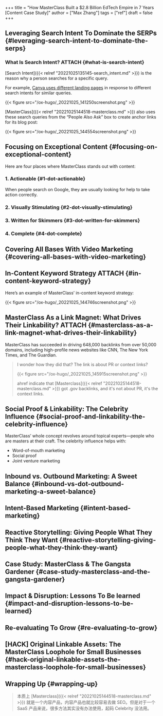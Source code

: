 +++
title = "How MasterClass Built a $2.8 Billion EdTech Empire in 7 Years [Content Case Study]"
author = ["Max Zhang"]
tags = ["ref"]
draft = false
+++

## Leveraging Search Intent To Dominate the SERPs {#leveraging-search-intent-to-dominate-the-serps}


### What Is Search Intent? <span class="tag"><span class="ATTACH">ATTACH</span></span> {#what-is-search-intent}

[Search Intent]({{< relref "20221025135145-search_intent.md" >}}) is the reason why a person searches for a specific query.

For example, [Canva uses different landing pages](https://foundationinc.co/lab/canva-seo) in response to different search intents for similar queries.

{{< figure src="/ox-hugo/_20221025_141250screenshot.png" >}}

[MasterClass]({{< relref "20221025144518-masterclass.md" >}}) also uses these search queries from the “People Also Ask” box to create anchor links for its blog post:

{{< figure src="/ox-hugo/_20221025_144554screenshot.png" >}}


## Focusing on Exceptional Content {#focusing-on-exceptional-content}

Here are four places where MasterClass stands out with content:


### 1. Actionable {#1-dot-actionable}

When people search on Google, they are usually looking for help to take action correctly.


### 2. Visually Stimulating {#2-dot-visually-stimulating}


### 3. Written for Skimmers {#3-dot-written-for-skimmers}


### 4. Complete {#4-dot-complete}


## Covering All Bases With Video Marketing {#covering-all-bases-with-video-marketing}


## In-Content Keyword Strategy <span class="tag"><span class="ATTACH">ATTACH</span></span> {#in-content-keyword-strategy}

Here’s an example of MasterClass’ in-content keyword strategy:

{{< figure src="/ox-hugo/_20221025_144746screenshot.png" >}}


## MasterClass As a Link Magnet: What Drives Their Linkability? <span class="tag"><span class="ATTACH">ATTACH</span></span> {#masterclass-as-a-link-magnet-what-drives-their-linkability}

MasterClass has succeeded in driving 648,000 backlinks from over 50,000 domains, including high-profile news websites like CNN, The New York Times, and The Guardian.

> I wonder how they did that? The link is about PR or context links?
>
> {{< figure src="/ox-hugo/_20221025_145915screenshot.png" >}}
>
> ahref indicate that [Masterclass]({{< relref "20221025144518-masterclass.md" >}}) got .gov backlinks, and it's not about PR, it's the context links.


## Social Proof &amp; Linkability: The Celebrity Influence {#social-proof-and-linkability-the-celebrity-influence}

MasterClass’ whole concept revolves around topical experts—people who are masters at their craft.
The celebrity influence helps with:

-   Word-of-mouth marketing
-   Social proof
-   Joint venture marketing


## Inbound vs. Outbound Marketing: A Sweet Balance {#inbound-vs-dot-outbound-marketing-a-sweet-balance}


## Intent-Based Marketing {#intent-based-marketing}


## Reactive Storytelling: Giving People What They Think They Want {#reactive-storytelling-giving-people-what-they-think-they-want}


## Case Study: MasterClass &amp; The Gangsta Gardener {#case-study-masterclass-and-the-gangsta-gardener}


## Impact &amp; Disruption: Lessons To Be learned {#impact-and-disruption-lessons-to-be-learned}


## Re-evaluating To Grow {#re-evaluating-to-grow}


## [HACK] Original Linkable Assets: The MasterClass Loophole for Small Businesses {#hack-original-linkable-assets-the-masterclass-loophole-for-small-businesses}


## Wrapping Up {#wrapping-up}

> 本质上 [Masterclass]({{< relref "20221025144518-masterclass.md" >}}) 就是一个内容产品，内容产品也就比较容易去做 SEO。但是对于一个 SaaS 产品来说，很多方法其实没有办法使用，起码 Celebrity 没法用。
